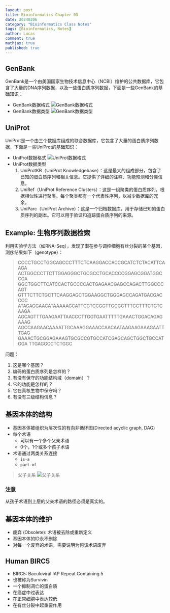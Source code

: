 ```yaml
---
layout: post
title: Bioinformatics-Chapter 03
date: 20240306
category: "Bioinformatics Class Notes"
tags: [Bioinformatics, Notes]
author: Lucas
comment: true
mathjax: true
published: true
---
```


## GenBank

GenBank是一个由美国国家生物技术信息中心（NCBI）维护的公共数据库，它包含了大量的DNA序列数据，以及一些蛋白质序列数据，下面是一些GenBank的基础知识：

- GenBank数据格式
  ![GenBank数据格式](https://cdn.jsdelivr.net/gh/Lucas04-nhr/Pictures@main/uPic/ViP7Zm.png)
- GenBank数据类型
  ![GenBank数据类型](https://cdn.jsdelivr.net/gh/Lucas04-nhr/Pictures@main/uPic/HvW0wZ.png)

## UniProt

UniProt是一个由三个数据库组成的联合数据库，它包含了大量的蛋白质序列数据，下面是一些UniProt的基础知识：

- UniProt数据格式
  ![UniProt数据格式](https://cdn.jsdelivr.net/gh/Lucas04-nhr/Pictures@main/uPic/xEDdIz.png)
- UniProt数据类型
  1. UniProtKB（UniProt Knowledgebase）：这是最大的组成部分，包含了已知的蛋白质序列和相关信息。它提供了详细的注释、功能预测和分类信息。
  2. UniRef（UniProt Reference Clusters）：这是一组聚类的蛋白质序列，根据相似性进行聚类。每个聚类都有一个代表性序列，以减少数据库的冗余。
  3. UniParc（UniProt Archive）：这是一个归档数据库，用于存储已知的蛋白质序列的副本。它可以用于验证和追踪蛋白质序列的来源。

## Example: 生物序列数据检索

利用实验学方法（如RNA-Seq），发现了潜在参与调控细胞有丝分裂的某个基因，测序结果如下（genotype）：

> CCCCTGCCTGGCAGCCCTTTCTCAAGGACCACCGCATCTCTACATTCAAGA
> ACTGGCCCTTCTTGGAGGGCTGCGCCTGCACCCCGGAGCGGATGGCCGA
> GGCTGGCTTCATCCACTGCCCCACTGAGAACGAGCCAGACTTGGCCCAGT
> GTTTCTTCTGCTTCAAGGAGCTGGAAGGCTGGGAGCCAGATGACGACCCC
> ATAGAGGAACATAAAAAGCATTCGTCCGGTTGCGCTTTCCTTTCTGTCAAGA
> AGCAGTTTGAAGAATTAACCCTTGGTGAATTTTTGAAACTGGACAGAGAAAG
> AGCCAAGAACAAAATTGCAAAGGAAACCAACAATAAGAAGAAAGAATTTGAG
> GAAACTGCGGAGAAAGTGCGCCGTGCCATCGAGCAGCTGGCTGCCATGGA
> TTGAGGCCTCTGGC

问题：

1. 这是哪个基因？
2. 编码的蛋白质序列是怎样的？
3. 有没有保守的功能结构域（domain）？
4. 它的功能是怎样的？
5. 它在真核生物中保守吗？
6. 有没有三级结构信息？

## 基因本体的结构

- 基因本体被组织为层次性的有向非循环图(Directed acyclic graph, DAG)
- 每个术语
  - 可以有一个多个父亲术语
  - 0个，1个或多个孩子术语
- 术语通过两类关系连接
  - `is-a`
  - `part-of`

> 父子关系
> ![父子关系](https://cdn.jsdelivr.net/gh/Lucas04-nhr/Pictures@main/uPic/dK0amA.png)

### 注意

  从孩子术语到上层的父亲术语的路径必须是真实的。

## 基因本体的维护

- 废弃 (Obsolete): 术语被去除或重新定义
- 基因本体的ID永不删除
- 对每一个废弃的术语，需要说明为何该术语废弃

## Human BIRC5

- BIRC5: Baculoviral IAP Repeat Containing 5
- 也被称为Survivin
- 一个抑制凋亡的蛋白质
- 在癌症中过表达
- 在正常细胞中表达较低
- 在有丝分裂中起重要作用
